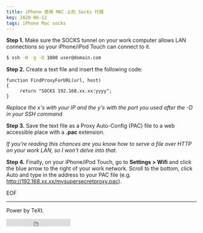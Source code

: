 ```yaml
---
title: iPhone 使用 MAC 上的 Socks 代理
key: 2020-06-12
tags: iPhone Mac socks
---
```




**Step 1.** Make sure the SOCKS tunnel on your work computer allows LAN connections so your iPhone/iPod Touch can connect to it.



```bash
$ ssh -N -g -D 1080 user@domain.com
```



**Step 2.** Create a text file and insert the following code:



```
function FindProxyForURL(url, host)
{ 
     return "SOCKS 192.168.xx.xx:yyyy";
}
```



*Replace the x's with your IP and the y's with the port you used after the -D in your SSH command*

**Step 3.** Save the text file as a Proxy Auto-Config (PAC) file to a web accessible place with a **.pac** extension.

*If you're reading this chances are you know how to serve a file over HTTP on your work LAN, so I won't delve into that.*



**Step 4.** Finally, on your iPhone/iPod Touch, go to **Settings &gt; Wifi** and click the blue arrow to the right of your work network. Scroll to  the bottom, click Auto and type in the address to your PAC file (e.g. http://192.168.xx.xx/mysupersecretproxy.pac).

<!--more-->

EOF

---

Power by TeXt.

<iframe src="https://ghbtns.com/github-btn.html?user=kitian616&repo=jekyll-TeXt-theme&type=star&count=true" frameborder="0" scrolling="0" width="170px" height="20px"></iframe>





